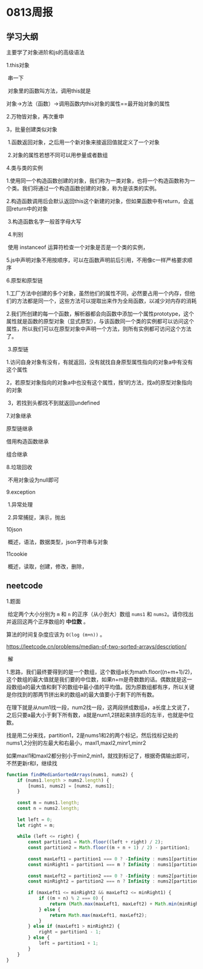 # 0813周报

## 学习大纲

主要学了对象进阶和js的高级语法

1.this对象

​	串一下

​	对象里的函数叫方法，调用this就是

​	对象->方法（函数）->调用函数内this对象的属性==最开始对象的属性

2.万物皆对象，再次重申

3，批量创建类似对象

​	1.函数返回对象，之后用一个新对象来接返回值就定义了一个对象

​	2.对象的属性若想不同可以用参量或者数组

4.类与类的实例

​	1.使用同一个构造函数创建的对象，我们称为一类对象，也将一个构造函数称为一个类。我们将通过一个构造函数创建的对象，称为是该类的实例。

​	2.构造函数调用后会默认返回this这个新建的对象，但如果函数中有return，会返回return中的对象

​	3.构造函数名字一般首字母大写

​	4.判别

​		使用 instanceof 运算符检查一个对象是否是一个类的实例，

5.js中声明对象不用按顺序，可以在函数声明前后引用，不用像c一样严格要求顺序

6.原型和原型链

​	1.工厂方法中创建的多个对象，虽然他们的属性不同，必然要占用一个内存，但他们的方法都是同一个，这些方法可以提取出来作为全局函数，以减少对内存的消耗

​	2.我们所创建的每一个函数，解析器都会向函数中添加一个属性prototype，这个属性就是函数的原型对象（显式原型），与该函数同一个类的实例都可以访问这个属性，所以我们可以在原型对象中声明一个方法，则所有实例都可访问这个方法了。

​	3.原型链

​		1.访问自身对象有没有，有就返回，没有就找自身原型属性指向的对象a中有没有这个属性

​		2，若原型对象指向的对象a中也没有这个属性，按1的方法，找a的原型对象指向的对象

​		3，若找到头都找不到就返回undefined

7.对象继承

原型链继承

借用构造函数继承

组合继承

8.垃圾回收

​	不用对象设为null即可

9.exception

​	1.异常处理	

​	2.异常捕捉，演示，抛出

10json

​	概述，语法，数据类型，json字符串与对象

11cookie

​	概述，读取，创建，修改，删除，

## neetcode

1.题面

​	给定两个大小分别为 `m` 和 `n` 的正序（从小到大）数组 `nums1` 和 `nums2`。请你找出并返回这两个正序数组的 **中位数** 。

算法的时间复杂度应该为 `O(log (m+n))` 。

https://leetcode.cn/problems/median-of-two-sorted-arrays/description/

​	解

​		1.思路，我们最终要得到的是一个数组，这个数组a长为math.floor((n+m+1)/2)，这个数组的最大值就是我们要的中位数，如果n+m是奇数数的话。偶数就是这一段数组a的最大值和剩下的数组中最小值的平均值。因为原数组都有序，所以关键是你找到的那两节拼出来的数组a的最大值要小于剩下的所有数。

​	在理下就是从num1找一段，num2找一段，这两段拼成数组a，a长度上文说了，之后只要a最大小于剩下所有数，a就是num1,2拼起来排序后的左半，也就是中位数。

​		找是用二分来找，partition1，2是nums1和2的两个标记，然后找标记处的nums1,2分别的左最大和右最小，maxl1,maxl2,minr1,minr2

如果maxl1和maxl2都分别小于min2,min1，就找到标记了，根据奇偶输出即可，不然更新r和l，继续找

```javascript
function findMedianSortedArrays(nums1, nums2) {
    if (nums1.length > nums2.length) {
        [nums1, nums2] = [nums2, nums1];
    }
    
    const m = nums1.length;
    const n = nums2.length;
    
    let left = 0;
    let right = m;
    
    while (left <= right) {
        const partition1 = Math.floor((left + right) / 2);
        const partition2 = Math.floor((m + n + 1) / 2) - partition1;
        
        const maxLeft1 = partition1 === 0 ? -Infinity : nums1[partition1 - 1];
        const minRight1 = partition1 === m ? Infinity : nums1[partition1];
        
        const maxLeft2 = partition2 === 0 ? -Infinity : nums2[partition2 - 1];
        const minRight2 = partition2 === n ? Infinity : nums2[partition2];
        
        if (maxLeft1 <= minRight2 && maxLeft2 <= minRight1) {
            if ((m + n) % 2 === 0) {
                return (Math.max(maxLeft1, maxLeft2) + Math.min(minRight1, minRight2)) / 2;
            } else {
                return Math.max(maxLeft1, maxLeft2);
            }
        } else if (maxLeft1 > minRight2) {
            right = partition1 - 1;
        } else {
            left = partition1 + 1;
        }
    }
}

```

